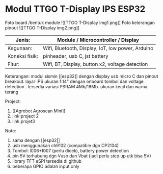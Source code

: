 # Modul TTGO T-Display IPS ESP32

Foto board /bentuk module
![[TTGO T-Display img1.png]]
Foto keterangan pinout
![[TTGO T-Display img2.png]]

|Jenis: |Module / Microcontroller / Display|
|---|---|
|Kegunaan: |Wifi, Bluetooth, Display, IoT, low power, Arduino|
|Koneksi fisik:| pinheader, usb C, jst battery|
|Fitur: |Wifi, BT, Display, button x2, voltage detection|

Keterangan:
modul sismin [[esp32]] dengan display usb micro C dan pinout breakout. layar IPS ukuran 1.14" dengan onboard tombol dan voltage detection . tersedia variasi PSRAM 4Mb/16Mb. ukuran kecil dan warna terang

Project:
1. [[Agrobot Agroscan Mini]]
2. link project 2
3. link projet3

Note:
1. sama dengan [[esp32]]
2. usb menggunakan ch9102 (compatible dgn CP2104)
3. Tombol: l006+I007 (perlu dicek), battery power detection
4. pin 5V terhubung dgn Vusb dan Vbat (jadi perlu step up utk bisa 5V)
5. library TFT eSPI tersedia di github
6. beberapa GPIO adalah input only